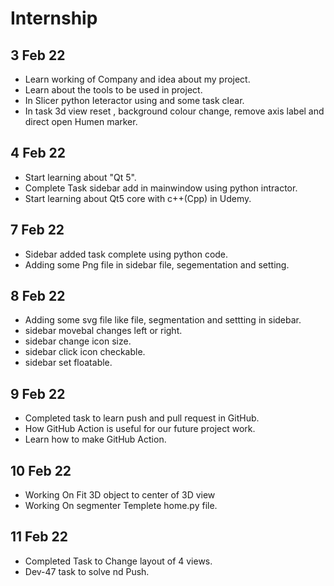 # Internship

## 3 Feb 22
- Learn working of Company and idea about my project.
- Learn about the tools to be used in project.
- In Slicer python Ieteractor using and some task clear.
- In task 3d view reset , background colour change, remove axis label and direct open Humen marker.
  
## 4 Feb 22
- Start learning about "Qt 5".
- Complete Task sidebar add in mainwindow using python intractor.
- Start learning about Qt5 core with c++(Cpp) in Udemy.

## 7 Feb 22
- Sidebar added task complete using python code.
- Adding some Png file in sidebar file, segementation and setting.
  
## 8 Feb 22
- Adding some svg file like file, segmentation and settting in sidebar.
- sidebar movebal changes left or right.
- sidebar change icon size.
- sidebar click icon checkable.
- sidebar set floatable.
  
## 9 Feb 22
- Completed task to learn push and pull request in GitHub.
- How GitHub Action is useful for our future project work.
- Learn how to make GitHub Action.

## 10 Feb 22
- Working On Fit 3D object to center of 3D view
- Working On segmenter Templete home.py file.

## 11 Feb 22
- Completed Task to Change layout of 4 views.
- Dev-47 task to solve nd Push.